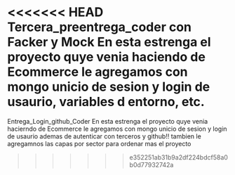 <<<<<<< HEAD
Tercera_preentrega_coder con Facker y Mock
En esta estrenga el proyecto quye venia haciendo de Ecommerce le agregamos con mongo unicio de sesion 
y login de usaurio, variables d entorno, etc.
=======
Entrega_Login_github_Coder
En esta estrenga el proyecto quye venia hacierndo de Ecommerce le agregamos con mongo unicio de sesion 
y login de usaurio 
ademas de autenticar con terceros y github!!
tambien le agregamnos las capas por sector para ordenar mas el proyecto 
>>>>>>> e352251ab31b9a2df224bdcf58a0b0d77932742a



